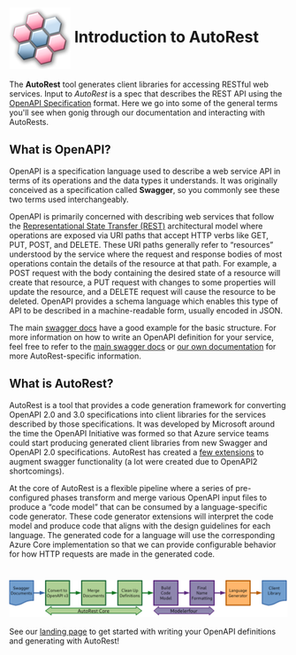 # <img align="center" src="./images/logo.png">  Introduction to AutoRest

The **AutoRest** tool generates client libraries for accessing RESTful web services. Input to *AutoRest* is a spec that describes the REST API using the [OpenAPI Specification](https://github.com/OAI/OpenAPI-Specification) format.
Here we go into some of the general terms you'll see when gonig through our documentation and interacting with AutoRests.

## What is OpenAPI?

OpenAPI is a specification language used to describe a web service API in terms of its operations and the data types it understands. It was originally conceived as a specification called **Swagger**, so you commonly see these two terms used interchangeably.

OpenAPI is primarily concerned with describing web services that follow the [Representational State Transfer (REST)][rest] architectural model where operations are exposed via URI paths that accept HTTP verbs like GET, PUT, POST, and DELETE. These URI paths generally refer to “resources” understood by the service where the request and response bodies of most operations contain the details of the resource at that path. For example, a POST request with the body containing the desired state of a resource will create that resource, a PUT request with changes to some properties will update the resource, and a DELETE request will cause the resource to be deleted. OpenAPI provides a schema language which enables this type of API to be described in a machine-readable form, usually encoded in JSON.

The main [swagger docs][swagger_basic_structure] have a good example for the basic structure. For more information on how to write an OpenAPI definition for your service, feel free to refer to the [main swagger docs][swagger_docs] or [our own documentation][openapi_docs] for more AutoRest-specific information.

## What is AutoRest?

AutoRest is a tool that provides a code generation framework for converting OpenAPI 2.0 and 3.0 specifications into client libraries for the services described by those specifications. It was developed by Microsoft around the time the OpenAPI Initiative was formed so that Azure service teams could start producing generated client libraries from new Swagger and OpenAPI 2.0 specifications. AutoRest has created a [few extensions][extensions] to augment swagger functionality (a lot were created due to OpenAPI2 shortcomings).

At the core of AutoRest is a flexible pipeline where a series of pre-configured phases transform and merge various OpenAPI input files to produce a “code model” that can be consumed by a language-specific code generator. These code generator extensions will interpret the code model and produce code that aligns with the design guidelines for each language. The generated code for a language will use the corresponding Azure Core implementation so that we can provide configurable behavior for how HTTP requests are made in the generated code.

# <img align="center" src="./images/autorest-pipeline.png">

See our [landing page][landing_page] to get started with writing your OpenAPI definitions and generating with AutoRest!

<!--LINKS-->
[rest]: https://en.wikipedia.org/wiki/Representational_state_transfer
[swagger_basic_structure]: https://swagger.io/docs/specification/basic-structure/
[swagger_docs]: https://swagger.io/docs/
[openapi_docs]: ./openapi/readme.md
[landing_page]: readme.md
[extensions]: extensions/readme.md